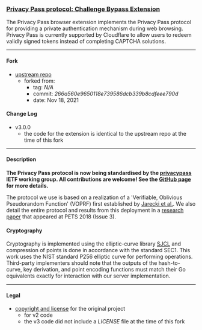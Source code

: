 ### [Privacy Pass protocol: Challenge Bypass Extension](https://github.com/warren-bank/fork-crx-PrivacyPass-challenge-bypass/tree/v3-typescript)

The Privacy Pass browser extension implements the Privacy Pass protocol for providing a private authentication mechanism during web browsing.
Privacy Pass is currently supported by Cloudflare to allow users to redeem validly signed tokens instead of completing CAPTCHA solutions.

- - - -

#### Fork

* [upstream repo](https://github.com/privacypass/challenge-bypass-extension)
  - forked from:
    * tag: _N/A_
    * commit: _266a560e9650118e739586dcb339b8cdfeee790d_
    * date: Nov 18, 2021

#### Change Log

* v3.0.0
  - the code for the extension is identical to the upstream repo at the time of this fork

- - - -

#### Description

**The Privacy Pass protocol is now being standardised by the [privacypass](https://datatracker.ietf.org/wg/privacypass/about/) IETF working group.
All contributions are welcome! See the [GitHub page](https://github.com/ietf-wg-privacypass) for more details.**

The protocol we use is based on a realization of a 'Verifiable, Oblivious Pseudorandom Function' (VOPRF) first established by [Jarecki et al.](https://eprint.iacr.org/2014/650.pdf).
We also detail the entire protocol and results from this deployment in a [research paper](https://content.sciendo.com/view/journals/popets/2018/3/article-p164.xml) that appeared at PETS 2018 (Issue 3).

#### Cryptography

Cryptography is implemented using the elliptic-curve library [SJCL](https://github.com/bitwiseshiftleft/sjcl)
and compression of points is done in accordance with the standard SEC1.
This work uses the NIST standard P256 elliptic curve for performing operations.
Third-party implementers should note that the outputs of the hash-to-curve, key derivation, and point encoding functions
must match their Go equivalents exactly for interaction with our server implementation.

- - - -

#### Legal

* [copyright and license](https://github.com/privacypass/challenge-bypass-extension/blob/v2.0.9/LICENSE) for the original project
  - for v2 code
  - the v3 code did not include a _LICENSE_ file at the time of this fork

